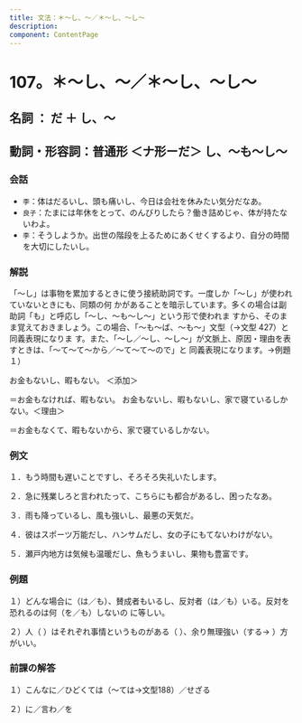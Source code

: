 ```yaml
---
title: 文法：＊～し、～／＊～し、～し～
description:
component: ContentPage
---
```



# 107。＊～し、～／＊～し、～し～
## 名詞 ： だ ＋ し、～
## 動詞・形容詞：普通形 ＜ナ形ーだ＞ し、～も～し～
### 会話
- `李`：体はだるいし、頭も痛いし、今日は会社を休みたい気分だなあ。
- `良子`：たまには年休をとって、のんびりしたら？働き詰めじゃ、体が持たないわよ。
- `李`：そうしようか。出世の階段を上るためにあくせくするより、自分の時間を大切にしたいし。
### 解説
「～し」は事物を累加するときに使う接続助詞です。一度しか「～し」が使われていないときにも、同類の何 かがあることを暗示しています。多くの場合は副助詞「も」と呼応し「～し、～も～し～」という形で使われま すから、そのまま覚えておきましょう。この場合、「～も～ば、～も～」文型（→文型 427）と同義表現になりま す。また、「～し／～し、～し～」が文脈上、原因・理由を表すときは、「～て～て～から／～て～て～ので」と 同義表現になります。→例題１）

お金もないし、暇もない。 ＜添加＞

＝お金もなければ、暇もない。 お金もないし、暇もないし、家で寝ているしかない。＜理由＞

＝お金もなくて、暇もないから、家で寝ているしかない。
### 例文
１．もう時間も遅いことですし、そろそろ失礼いたします。

２．急に残業しろと言われたって、こちらにも都合があるし、困ったなあ。

３．雨も降っているし、風も強いし、最悪の天気だ。

４．彼はスポーツ万能だし、ハンサムだし、女の子にもてないわけがない。

５．瀬戸内地方は気候も温暖だし、魚もうまいし、果物も豊富です。
### 例題
１）どんな場合に（は／も）、賛成者もいるし、反対者（は／も）いる。反対を恐れるのは何（を／も）しないの に等しい。

２）人（ ）はそれぞれ事情というものがある（ ）、余り無理強い（する→ ）方がいい。
### 前課の解答
１）こんなに／ひどくては（～ては→文型188）／せざる

２）に／言わ／を
